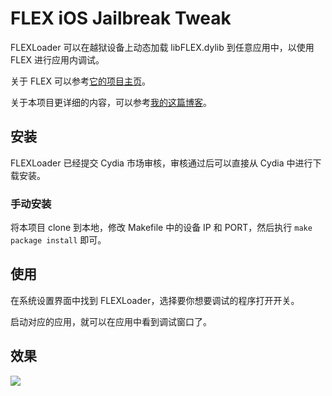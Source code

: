  # FLEX iOS Jailbreak Tweak

FLEXLoader 可以在越狱设备上动态加载 libFLEX.dylib 到任意应用中，以使用 FLEX 进行应用内调试。

关于 FLEX 可以参考[它的项目主页](https://github.com/Flipboard/FLEX)。

关于本项目更详细的内容，可以参考[我的这篇博客](http://swiftyper.com/2017/06/04/inspect-third-party-app-using-flexloader/)。

## 安装

FLEXLoader 已经提交 Cydia 市场审核，审核通过后可以直接从 Cydia 中进行下载安装。

### 手动安装

将本项目 clone 到本地，修改 Makefile 中的设备 IP 和 PORT，然后执行 `make package install` 即可。

## 使用

在系统设置界面中找到 FLEXLoader，选择要你想要调试的程序打开开关。

启动对应的应用，就可以在应用中看到调试窗口了。

## 效果

![](http://7xqonv.com1.z0.glb.clouddn.com/inspect-third-party-app-using-flexloader-pic-2-1.png)
